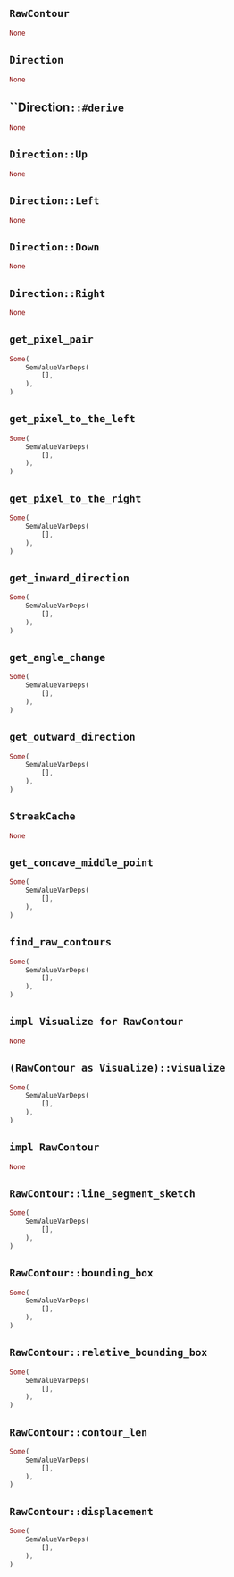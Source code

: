 ## `RawContour`

```rust
None
```

## `Direction`

```rust
None
```

## ``Direction`::#derive`

```rust
None
```

## `Direction::Up`

```rust
None
```

## `Direction::Left`

```rust
None
```

## `Direction::Down`

```rust
None
```

## `Direction::Right`

```rust
None
```

## `get_pixel_pair`

```rust
Some(
    SemValueVarDeps(
        [],
    ),
)
```

## `get_pixel_to_the_left`

```rust
Some(
    SemValueVarDeps(
        [],
    ),
)
```

## `get_pixel_to_the_right`

```rust
Some(
    SemValueVarDeps(
        [],
    ),
)
```

## `get_inward_direction`

```rust
Some(
    SemValueVarDeps(
        [],
    ),
)
```

## `get_angle_change`

```rust
Some(
    SemValueVarDeps(
        [],
    ),
)
```

## `get_outward_direction`

```rust
Some(
    SemValueVarDeps(
        [],
    ),
)
```

## `StreakCache`

```rust
None
```

## `get_concave_middle_point`

```rust
Some(
    SemValueVarDeps(
        [],
    ),
)
```

## `find_raw_contours`

```rust
Some(
    SemValueVarDeps(
        [],
    ),
)
```

## `impl Visualize for RawContour`

```rust
None
```

## `(RawContour as Visualize)::visualize`

```rust
Some(
    SemValueVarDeps(
        [],
    ),
)
```

## `impl RawContour`

```rust
None
```

## `RawContour::line_segment_sketch`

```rust
Some(
    SemValueVarDeps(
        [],
    ),
)
```

## `RawContour::bounding_box`

```rust
Some(
    SemValueVarDeps(
        [],
    ),
)
```

## `RawContour::relative_bounding_box`

```rust
Some(
    SemValueVarDeps(
        [],
    ),
)
```

## `RawContour::contour_len`

```rust
Some(
    SemValueVarDeps(
        [],
    ),
)
```

## `RawContour::displacement`

```rust
Some(
    SemValueVarDeps(
        [],
    ),
)
```

